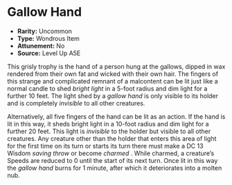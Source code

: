 
# Gallow Hand

* **Rarity:** Uncommon
* **Type:** Wondrous Item
* **Attunement:** No
* **Source:** Level Up A5E


This grisly trophy is the hand of a person hung at the gallows, dipped in wax rendered from their own fat and wicked with their own hair. The fingers of this strange and complicated remnant of a malcontent can be lit just like a normal candle to shed _bright light_  in a 5-foot radius and dim light for a further 10 feet. The light shed by a _gallow hand_ is only visible to its holder and is completely _invisible_  to all other creatures.

Alternatively, all five fingers of the hand can be lit as an action. If the hand is lit in this way, it sheds bright light in a 10-foot radius and dim light for a further 20 feet. This light is _invisible_  to the holder but visible to all other creatures. Any creature other than the holder that enters this area of light for the first time on its turn or starts its turn there must make a DC 13 Wisdom _saving throw_  or become _charmed_ . While charmed, a creature’s Speeds are reduced to 0 until the start of its next turn. Once lit in this way the _gallow hand_ burns for 1 minute, after which it deteriorates into a molten nub.
